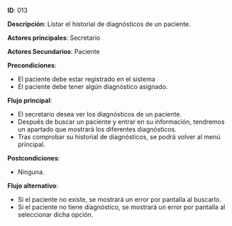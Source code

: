 **ID**: 013	

**Descripción**: Listar el historial de diagnósticos de un paciente.

**Actores principales**: Secretario	

**Actores Secundarios**: Paciente

**Precondiciones**:

- El paciente debe estar registrado en el sistema
- El paciente debe tener algún diagnóstico asignado.

**Flujo principal**:

- El secretario desea ver los diagnósticos de un paciente.
- Después de buscar un paciente y entrar en su información, tendremos un apartado que mostrará los diferentes diagnósticos.
- Tras comprobar su historial de diagnósticos, se podrá volver al menú principal.

**Postcondiciones**:

- Ninguna.

**Flujo alternativo**:

- Si el paciente no existe, se mostrará un error por pantalla al buscarlo.
- Si el paciente no tiene diagnóstico, se mostrará un error por pantalla al seleccionar dicha opción.





